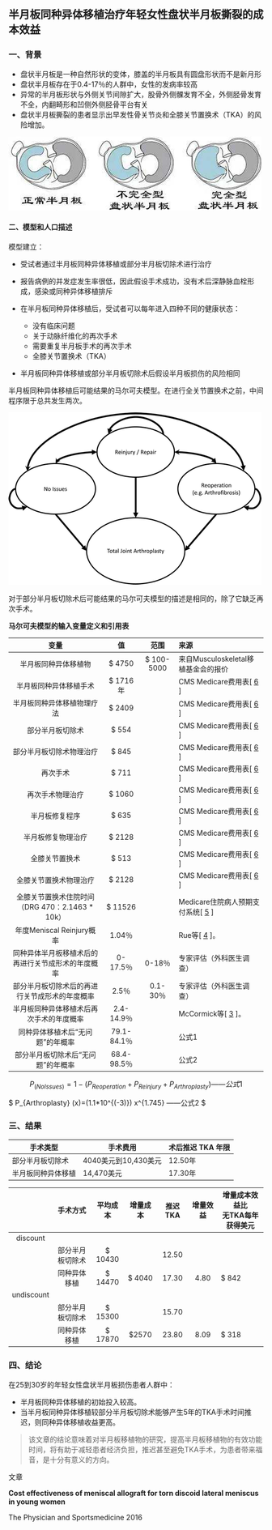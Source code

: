 ## 半月板同种异体移植治疗年轻女性盘状半月板撕裂的成本效益

### 一、背景

* 盘状半月板是一种自然形状的变体，膝盖的半月板具有圆盘形状而不是新月形
* 盘状半月板存在于0.4-17％的人群中，女性的发病率较高
* 异常的半月板形状与外侧关节间隙扩大，股骨外侧髁发育不全，外侧胫骨发育不全，内翻畸形和凹侧外侧胫骨平台有关
* 盘状半月板撕裂的患者显示出早发性骨关节炎和全膝关节置换术（TKA）的风险增加。

![](https://github.com/weihuohuayi/orthopedics/blob/master/%E5%8D%8A%E6%9C%88%E6%9D%BF%E7%A7%BB%E6%A4%8D/img/%E7%9B%98%E7%8A%B6%E5%8D%8A%E6%9C%88%E6%9D%BF.jpg)

#### 二、模型和人口描述

模型建立：

* 受试者通过半月板同种异体移植或部分半月板切除术进行治疗

* 报告病例的并发症发生率很低，因此假设手术成功，没有术后深静脉血栓形成，感染或同种异体移植排斥

* 在半月板同种异体移植后，受试者可以每年进入四种不同的健康状态：

  * 没有临床问题
  * 关于动脉纤维化的再次手术
  * 需要重复半月板手术的再次手术
  * 全膝关节置换术（TKA）

* 半月板同种异体移植或部分半月板切除术后假设半月板损伤的风险相同

  

半月板同种异体移植后可能结果的马尔可夫模型。在进行全关节置换术之前，中间程序限于总共发生两次。

![马尔可夫模型](https://github.com/weihuohuayi/orthopedics/blob/master/%E5%8D%8A%E6%9C%88%E6%9D%BF%E7%A7%BB%E6%A4%8D/img/%E9%A9%AC%E5%B0%94%E5%8F%AF%E5%A4%AB%E6%A8%A1%E5%9E%8B.gif)

对于部分半月板切除术后可能结果的马尔可夫模型的描述是相同的，除了它缺乏再次手术。

**马尔可夫模型的输入变量定义和引用表**

|                         变量                         |     值      |    范围    | 来源                                                         |
| :--------------------------------------------------: | :---------: | :--------: | :----------------------------------------------------------- |
|                 半月板同种异体移植物                 |   $ 4750    | $ 100-5000 | 来自Musculoskeletal移植基金会的报价                          |
|                半月板同种异体移植手术                |  $ 1716年   |            | CMS Medicare费用表[ [6](https://www.tandfonline.com/doi/full/10.1080/00913847.2016.1197762#) ] |
|              半月板同种异体移植物理疗法              |   $ 2409    |            | CMS Medicare费用表[ [6](https://www.tandfonline.com/doi/full/10.1080/00913847.2016.1197762#) ] |
|                   部分半月板切除术                   |    $ 554    |            | CMS Medicare费用表[ [6](https://www.tandfonline.com/doi/full/10.1080/00913847.2016.1197762#) ] |
|               部分半月板切除术物理治疗               |    $ 845    |            | CMS Medicare费用表[ [6](https://www.tandfonline.com/doi/full/10.1080/00913847.2016.1197762#) ] |
|                       再次手术                       |    $ 711    |            | CMS Medicare费用表[ [6](https://www.tandfonline.com/doi/full/10.1080/00913847.2016.1197762#) ] |
|                   再次手术物理治疗                   |   $ 1060    |            | CMS Medicare费用表[ [6](https://www.tandfonline.com/doi/full/10.1080/00913847.2016.1197762#) ] |
|                    半月板修复程序                    |    $ 635    |            | CMS Medicare费用表[ [6](https://www.tandfonline.com/doi/full/10.1080/00913847.2016.1197762#) ] |
|                  半月板修复物理治疗                  |   $ 2128    |            | CMS Medicare费用表[ [6](https://www.tandfonline.com/doi/full/10.1080/00913847.2016.1197762#) ] |
|                    全膝关节置换术                    |    $ 513    |            | CMS Medicare费用表[ [6](https://www.tandfonline.com/doi/full/10.1080/00913847.2016.1197762#) ] |
|                全膝关节置换术物理治疗                |   $ 2128    |            | CMS Medicare费用表[ [6](https://www.tandfonline.com/doi/full/10.1080/00913847.2016.1197762#) ] |
| 全膝关节置换术住院时间 <br>（DRG 470：2.1463 * 10k） |   $ 11526   |            | Medicare住院病人预期支付系统[ [5](https://www.tandfonline.com/doi/full/10.1080/00913847.2016.1197762#) ] |
|              年度Meniscal Reinjury概率               |   1.04％    |            | Rue等[ [4](https://www.tandfonline.com/doi/full/10.1080/00913847.2016.1197762#) ]。 |
|  同种异体半月板移植术后的再进行关节成形术的年度概率  |  0-17.5％   |   0-18％   | 专家评估（外科医生调查）                                     |
|    部分半月板切除术后的再进行关节成形术的年度概率    |    2.5％    |  0.1-30％  | 专家评估（外科医生调查）                                     |
|       半月板同种异体移植术后再次手术的年度概率       | 2.4-14.9％  |            | McCormick等[ [3](https://www.tandfonline.com/doi/full/10.1080/00913847.2016.1197762#) ]。 |
|           同种异体移植术后“无问题”的年概率           | 79.1-84.1％ |            | 公式1                                                        |
|          部分半月板切除术后“无问题”的年概率          | 68.4-98.5％ |            | 公式2                                                        |

$$
P_{(No Issues)}=1-(P_{Reoperation} + P_{Reinjury} + P_{Arthroplasty} )	——公式1
$$

$
P_{Arthroplasty} (x)=(1.1*10^{(-3)}) x^{1.745}	——公式2
$



### 三、结果

| 手术类型           | 手术费用             | 术后推迟 TKA 年限 |
| ------------------ | -------------------- | ----------------- |
| 部分半月板切除术   | 4040美元到10,430美元 | 12.50年           |
| 半月板同种异体移植 | 14,470美元           | 17.30年           |

|            |     手术方式     | 平均成本 | 增量成本 | 推迟TKA | 增量效益 | 增量成本效益比<br />无TKA每年获得美元 |
| :--------: | :--------------: | :------: | :------: | :-----: | :------: | ------------------------------------- |
|  discount  |                  |          |          |         |          |                                       |
|            | 部分半月板切除术 | $ 10430  |          |  12.50  |          |                                       |
|            |   同种异体移植   | $ 14470  |  $ 4040  |  17.30  |   4.80   | $ 842                                 |
| undiscount |                  |          |          |         |          |                                       |
|            | 部分半月板切除术 | $ 15300  |          |  15.70  |          |                                       |
|            |   同种异体移植   | $ 17870  |  $2570   |  23.80  |   8.09   | $ 318                                 |

### 四、结论



在25到30岁的年轻女性盘状半月板损伤患者人群中： 

* 半月板同种异体移植的初始投入较高。
* 当半月板同种异体移植较部分半月板切除术能够产生5年的TKA手术时间推迟，则同种异体移植收益更高。



> 该文章的结论意味着对半月板移植物的研究，提高半月板移植物的有效功能时间，将有助于减轻患者经济负担，推迟甚至避免TKA手术，为患者带来福音，是十分有意义的方向。



文章

**Cost effectiveness of meniscal allograft for torn discoid lateral meniscus in young women**

The Physician and Sportsmedicine 2016
